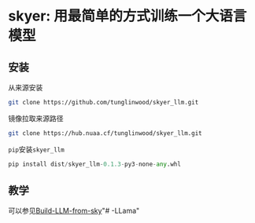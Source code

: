 # skyer: 用最简单的方式训练一个大语言模型

## 安装
从来源安装
```bash
git clone https://github.com/tunglinwood/skyer_llm.git
```
镜像拉取来源路径
```bash
git clone https://hub.nuaa.cf/tunglinwood/skyer_llm.git
```

`pip`安装`skyer_llm`
```python
pip install dist/skyer_llm-0.1.3-py3-none-any.whl 
```

## 教学
可以参见[Build-LLM-from-sky](https://github.com/tunglinwood/build_LLM_from_skyer)"# -LLama" 
